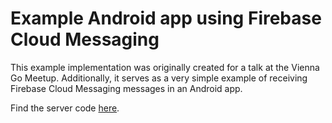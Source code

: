 # Example Android app using Firebase Cloud Messaging

This example implementation was originally created for a talk at the Vienna Go Meetup. Additionally, it serves as a very simple example of receiving Firebase Cloud Messaging messages in an Android app.

Find the server code [here](https://github.com/calmandniceperson/fcm_example_server).